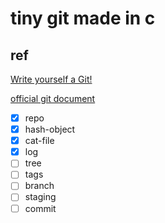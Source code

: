 # tiny git made in c

## ref
[Write yourself a Git!](https://wyag.thb.lt/)

[official git document](https://git-scm.com/docs)

- [x] repo
- [x] hash-object
- [x] cat-file
- [x] log
- [ ] tree
- [ ] tags
- [ ] branch
- [ ] staging
- [ ] commit
